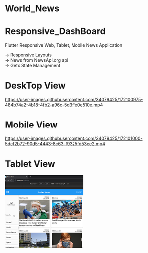 # World_News

# Responsive_DashBoard
Flutter Responsive Web, Tablet, Mobile News Application

-> Responsive Layouts  
-> News from NewsApi.org api  
-> Getx State Management  

# DeskTop View  
<!-- <img src="https://github.com/AzharKV/NewsWorld/blob/master/screenshot/desktopView.gif?raw=true" width="75%"> -->
https://user-images.githubusercontent.com/34079425/172100975-484b74a2-4b18-4fb2-a96c-5d3ffe0e510e.mp4


# Mobile View  
<!-- <img src="https://github.com/AzharKV/NewsWorld/blob/master/screenshot/mobileView.gif?raw=true" width="40%"> -->
https://user-images.githubusercontent.com/34079425/172101000-5dcf2b72-90d5-4443-8c63-f9325fd53ee2.mp4


# Tablet View  
<img src="https://github.com/AzharKV/NewsWorld/blob/master/screenshot/tabletView.png?raw=true" width="50%">
